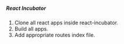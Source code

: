 ##### React Incubator
1. Clone all react apps inside react-incubator.
2. Build all apps.
3. Add appropriate routes index file.

